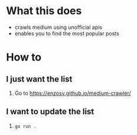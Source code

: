 # What this does

- crawls medium using unofficial apis
- enables you to find the most popular posts

# How to

## I just want the list

1. Go to https://enzosv.github.io/medium-crawler/

## I want to update the list

1. `go run .`
